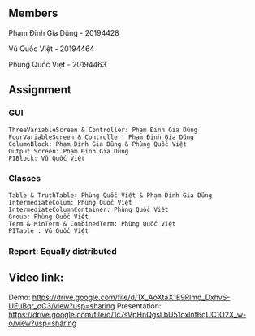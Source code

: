 ## Members
Phạm Đinh Gia Dũng - 20194428

Vũ Quốc Việt - 20194464

Phùng Quốc Việt - 20194463

## Assignment
### GUI
	ThreeVariableScreen & Controller: Phạm Đinh Gia Dũng 
	FourVariableScreen & Controller: Phạm Đinh Gia Dũng
	ColumnBlock: Phạm Đinh Gia Dũng & Phùng Quốc Việt
	Output Screen: Phạm Đinh Gia Dũng
	PIBlock: Vũ Quốc Việt
### Classes
	Table & TruthTable: Phùng Quốc Việt & Phạm Đinh Gia Dũng
	IntermediateColum: Phùng Quốc Việt
	IntermediateColumnContainer: Phùng Quốc Việt
	Group: Phùng Quốc Việt
	Term & MinTerm & CombinedTerm: Phùng Quốc Việt
	PITable : Vũ Quốc Việt
### Report: Equally distributed

## Video link:
Demo: https://drive.google.com/file/d/1X_AoXtaX1E9Rlmd_DxhvS-UEuBqr_qC3/view?usp=sharing
Presentation: https://drive.google.com/file/d/1c7sVpHnQgsLbU51oxlnf6qUC1O2X_w-o/view?usp=sharing
